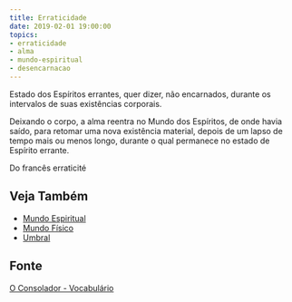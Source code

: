 ```yaml
---
title: Erraticidade
date: 2019-02-01 19:00:00
topics:
- erraticidade
- alma
- mundo-espiritual
- desencarnacao
---
```


Estado dos Espíritos errantes, quer dizer, não encarnados, durante os intervalos
de suas existências corporais.  

Deixando o corpo, a alma reentra no Mundo dos Espíritos, de onde havia saído,
para retomar uma nova existência material, depois de um lapso de tempo mais ou
menos longo, durante o qual permanece no estado de Espírito errante.

Do francês erraticité

## Veja Também
* [Mundo Espiritual](../mundo-espiritual)
* [Mundo Físico](../mundo-fisico)
* [Umbral](../umbral)

## Fonte
[O Consolador - Vocabulário](http://www.oconsolador.com.br/linkfixo/vocabulario/principal.html)


